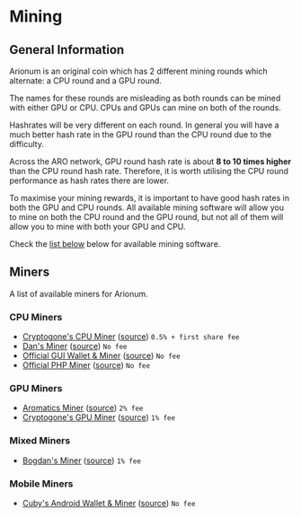 # Mining

## General Information

Arionum is an original coin which has 2 different mining rounds which alternate: a CPU round and a GPU round.

The names for these rounds are misleading as both rounds can be mined with either GPU or CPU.
CPUs and GPUs can mine on both of the rounds.

Hashrates will be very different on each round.
In general you will have a much better hash rate in the GPU round than the CPU round due to the difficulty.

Across the ARO network, GPU round hash rate is about **8 to 10 times higher** than the CPU round hash rate. Therefore, it is worth utilising the CPU round performance as hash rates there are lower.

To maximise your mining rewards, it is important to have good hash rates in both the GPU and CPU rounds.
All available mining software will allow you to mine on both the CPU round and the GPU round, but not all of them will allow you to mine with both your GPU and CPU.

Check the [list below](#miners) below for available mining software.

## Miners

A list of available miners for Arionum.

### CPU Miners

- [Cryptogone's CPU Miner](https://bitbucket.org/cryptogone/ariocppminer) ([source](https://bitbucket.org/cryptogone/ariocppminer/src)) `0.5% + first share fee`
- [Dan's Miner](https://github.com/ProgrammerDan/arionum-java/releases/latest) ([source](https://github.com/ProgrammerDan/arionum-java)) `No fee`
- [Official GUI Wallet & Miner](https://arionum.com/LightArionumD) ([source](https://github.com/arionum/lightWalletGUI)) `No fee`
- [Official PHP Miner](https://github.com/arionum/miner) ([source](https://github.com/arionum/miner)) `No fee`

### GPU Miners

- [Aromatics Miner](https://bitbucket.org/aromatics/aromatics_miner/downloads) ([source](https://bitbucket.org/aromatics/aromatics_miner/src)) `2% fee`
- [Cryptogone's GPU Miner](https://bitbucket.org/cryptogone/arionum-gpu-miner) ([source](https://bitbucket.org/cryptogone/arionum-gpu-miner/src)) `1% fee`

### Mixed Miners

- [Bogdan's Miner](https://github.com/bogdanadnan/ariominer#instructions) ([source](https://github.com/bogdanadnan/ariominer)) `1% fee`

### Mobile Miners

- [Cuby's Android Wallet & Miner](https://play.google.com/store/apps/details?id=arionum.net.cubedpixels) ([source](https://github.com/CuteCubed/Arionum-Wallet-Android)) `No fee`
